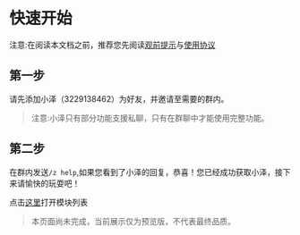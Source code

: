 # 快速开始 

注意:在阅读本文档之前，推荐您先阅读[观前提示](./qa)与[使用协议](./SLA)

## 第一步  
请先添加小泽（3229138462）为好友，并邀请至需要的群内。  

> 注意:小泽只有部分功能支援私聊，只有在群聊中才能使用完整功能。  

## 第二步  
在群内发送`/z help`,如果您看到了小泽的回复，恭喜！您已经成功获取小泽，接下来请愉快的玩耍吧！

点击[这里](./plugins.md)打开模块列表 

> 本页面尚未完成，当前展示仅为预览版，不代表最终品质。  